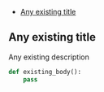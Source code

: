 + [Any existing title](#any-existing-title)

## Any existing title

Any existing description

```python
def existing_body():
    pass
```
